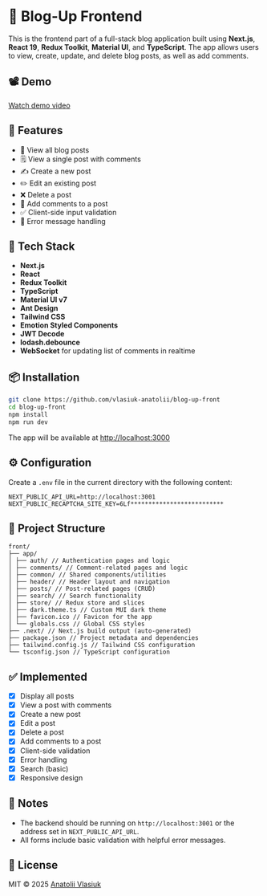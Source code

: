 # 📝 Blog-Up Frontend

This is the frontend part of a full-stack blog application built using **Next.js**, **React 19**, **Redux Toolkit**, **Material UI**, and **TypeScript**. The app allows users to view, create, update, and delete blog posts, as well as add comments.

## 📽️ Demo

[Watch demo video](https://www.loom.com/share/98375a90e2e04f7299d248bcc2dc1445?sid=3c083be6-1c94-46b2-905f-590d0c237a2b)

## 🚀 Features

* 📄 View all blog posts
* 🗒️ View a single post with comments
* ✍️ Create a new post
* ✏️ Edit an existing post
* ❌ Delete a post
* 💬 Add comments to a post
* ✅ Client-side input validation
* 🔔 Error message handling

## 🧰 Tech Stack

* **Next.js**
* **React**
* **Redux Toolkit**
* **TypeScript**
* **Material UI v7**
* **Ant Design**
* **Tailwind CSS**
* **Emotion Styled Components**
* **JWT Decode**
* **lodash.debounce**
* **WebSocket** for updating list of comments in realtime

## 📦 Installation

```bash
git clone https://github.com/vlasiuk-anatolii/blog-up-front
cd blog-up-front
npm install
npm run dev
```

The app will be available at [http://localhost:3000](http://localhost:3000)

## ⚙️ Configuration

Create a `.env` file in the current directory with the following content:

```env
NEXT_PUBLIC_API_URL=http://localhost:3001
NEXT_PUBLIC_RECAPTCHA_SITE_KEY=6Lf**************************
```

## 📁 Project Structure

```
front/
├── app/
│ ├── auth/ // Authentication pages and logic
│ ├── comments/ // Comment-related pages and logic
│ ├── common/ // Shared components/utilities
│ ├── header/ // Header layout and navigation
│ ├── posts/ // Post-related pages (CRUD)
│ ├── search/ // Search functionality
│ ├── store/ // Redux store and slices
│ ├── dark.theme.ts // Custom MUI dark theme
│ ├── favicon.ico // Favicon for the app
│ └── globals.css // Global CSS styles
├── .next/ // Next.js build output (auto-generated)
├── package.json // Project metadata and dependencies
├── tailwind.config.js // Tailwind CSS configuration
└── tsconfig.json // TypeScript configuration
```

## ✅ Implemented

* [x] Display all posts
* [x] View a post with comments
* [x] Create a new post
* [x] Edit a post
* [x] Delete a post
* [x] Add comments to a post
* [x] Client-side validation
* [x] Error handling
* [x] Search (basic)
* [x] Responsive design

## 📝 Notes

* The backend should be running on `http://localhost:3001` or the address set in `NEXT_PUBLIC_API_URL`.
* All forms include basic validation with helpful error messages.

## 📄 License

MIT © 2025 [Anatolii Vlasiuk](https://github.com/vlasiuk-anatolii)
